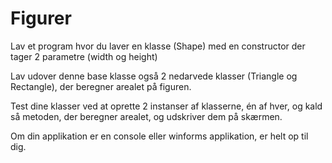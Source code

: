 # Figurer

Lav et program hvor du laver en klasse (Shape) med en constructor der tager 2 parametre (width og height)

Lav udover denne base klasse også 2 nedarvede klasser (Triangle og Rectangle), der beregner arealet på figuren.

Test dine klasser ved at oprette 2 instanser af klasserne, én af hver, og kald så metoden, der beregner arealet, og udskriver dem på skærmen.

Om din applikation er en console eller winforms applikation, er helt op til dig.
